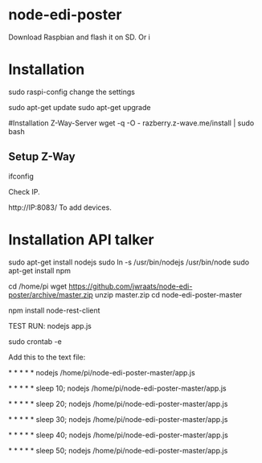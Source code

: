 # node-edi-poster


Download Raspbian and flash it on SD. Or i

# Installation
sudo raspi-config
change the settings

sudo apt-get update
sudo apt-get upgrade

#Installation Z-Way-Server
wget -q -O - razberry.z-wave.me/install | sudo bash

## Setup Z-Way
ifconfig

Check IP.

http://IP:8083/
To add devices.


# Installation API talker
sudo apt-get install nodejs
sudo ln -s /usr/bin/nodejs /usr/bin/node
sudo apt-get install npm

cd /home/pi
wget https://github.com/jwraats/node-edi-poster/archive/master.zip
unzip master.zip
cd node-edi-poster-master

npm install node-rest-client

TEST RUN:
nodejs app.js 

sudo crontab -e

Add this to the text file:

 \* * * * * nodejs /home/pi/node-edi-poster-master/app.js
 
 \* * * * * sleep 10; nodejs /home/pi/node-edi-poster-master/app.js
 
 \* * * * * sleep 20; nodejs /home/pi/node-edi-poster-master/app.js
 
 \* * * * * sleep 30; nodejs /home/pi/node-edi-poster-master/app.js
 
 \* * * * * sleep 40; nodejs /home/pi/node-edi-poster-master/app.js
 
 \* * * * * sleep 50; nodejs /home/pi/node-edi-poster-master/app.js
 

